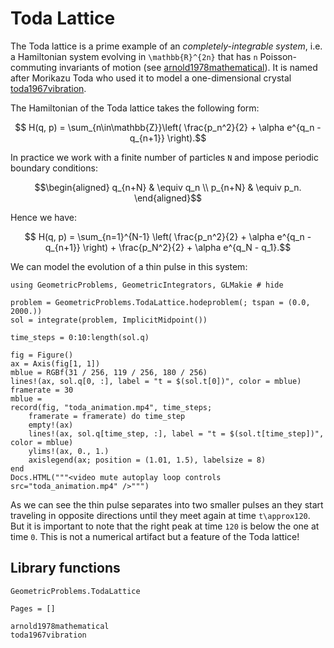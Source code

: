 # Toda Lattice 

The Toda lattice is a prime example of an *completely-integrable system*, i.e. a Hamiltonian system evolving in ``\mathbb{R}^{2n}`` that has ``n`` Poisson-commuting invariants of motion (see [arnold1978mathematical](@cite)). It is named after Morikazu Toda who used it to model a one-dimensional crystal [toda1967vibration](@cite).

The Hamiltonian of the Toda lattice takes the following form: 

```math
    H(q, p) = \sum_{n\in\mathbb{Z}}\left(  \frac{p_n^2}{2} + \alpha e^{q_n - q_{n+1}} \right).
```

In practice we work with a finite number of particles ``N`` and impose periodic boundary conditions: 
```math
\begin{aligned}
    q_{n+N} &  \equiv q_n \\ 
    p_{n+N} &   \equiv p_n.
\end{aligned}
```

Hence we have: 

```math 
    H(q, p) = \sum_{n=1}^{N-1} \left(  \frac{p_n^2}{2} + \alpha e^{q_n - q_{n+1}} \right) + \frac{p_N^2}{2} + \alpha e^{q_N - q_1}.
```

We can model the evolution of a thin pulse in this system:

```@example
using GeometricProblems, GeometricIntegrators, GLMakie # hide

problem = GeometricProblems.TodaLattice.hodeproblem(; tspan = (0.0, 2000.)) 
sol = integrate(problem, ImplicitMidpoint())

time_steps = 0:10:length(sol.q)

fig = Figure()
ax = Axis(fig[1, 1])
mblue = RGBf(31 / 256, 119 / 256, 180 / 256)
lines!(ax, sol.q[0, :], label = "t = $(sol.t[0])", color = mblue)
framerate = 30
mblue = 
record(fig, "toda_animation.mp4", time_steps;
    framerate = framerate) do time_step
    empty!(ax)
    lines!(ax, sol.q[time_step, :], label = "t = $(sol.t[time_step])", color = mblue)
    ylims!(ax, 0., 1.)
    axislegend(ax; position = (1.01, 1.5), labelsize = 8)
end
Docs.HTML("""<video mute autoplay loop controls src="toda_animation.mp4" />""")
```

As we can see the thin pulse separates into two smaller pulses an they start traveling in opposite directions until they meet again at time ``t\approx120``. But it is important to note that the right peak at time ``120`` is below the one at time ``0``. This is not a numerical artifact but a feature of the Toda lattice! 

## Library functions

```@docs
GeometricProblems.TodaLattice
```

```@bibliography
Pages = []

arnold1978mathematical 
toda1967vibration
```